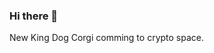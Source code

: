 ### Hi there 👋

New King Dog Corgi comming to crypto space.

<!--
**CorgiToken/CorgiToken** is a ✨ _special_ ✨ repository because its `README.md` (this file) appears on your GitHub profile.

Here are some ideas to get you started:

- 🔭 I’m currently working on ... Corgi Token
- 🌱 I’m currently learning ...
- 👯 I’m looking to collaborate on ...
- 🤔 I’m looking for help with ...
- 💬 Ask me about ...
- 📫 How to reach me: ...CorgiToken@outlook.com
- 😄 Pronouns: ...https://twitter.com/TokenCorgi
- ⚡ Fun fact: ...
-->
